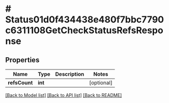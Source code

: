 # # Status01d0f434438e480f7bbc7790c6311108GetCheckStatusRefsResponse

## Properties

Name | Type | Description | Notes
------------ | ------------- | ------------- | -------------
**refsCount** | **int** |  | [optional] 

[[Back to Model list]](../../README.md#documentation-for-models) [[Back to API list]](../../README.md#documentation-for-api-endpoints) [[Back to README]](../../README.md)


